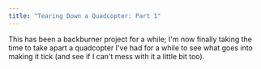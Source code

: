 ```yaml
---
title: "Tearing Down a Quadcopter: Part 1"
---
```


This has been a backburner project for a while; I'm now finally taking the time to take apart a quadcopter I've had for a while to see what goes into making it tick (and see if I can't mess with it a little bit too).

